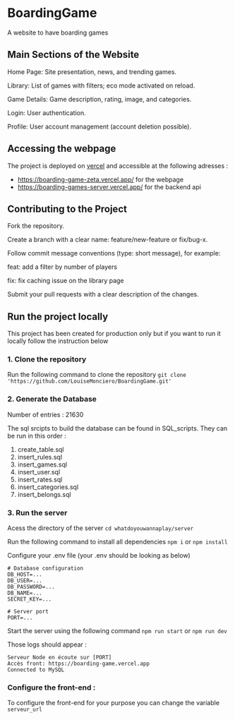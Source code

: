# BoardingGame

A website to have boarding games


## Main Sections of the Website
Home Page: Site presentation, news, and trending games.

Library: List of games with filters; eco mode activated on reload.

Game Details: Game description, rating, image, and categories.

Login: User authentication.

Profile: User account management (account deletion possible).

## Accessing the webpage
The project is deployed on [vercel](https://vercel.com/) and accessible at the following adresses : 
- https://boarding-game-zeta.vercel.app/ for the webpage
- https://boarding-games-server.vercel.app/ for the backend api

## Contributing to the Project
Fork the repository.

Create a branch with a clear name: feature/new-feature or fix/bug-x.

Follow commit message conventions (type: short message), for example:

feat: add a filter by number of players

fix: fix caching issue on the library page

Submit your pull requests with a clear description of the changes.

## Run the project locally
This project has been created for production only but if you want to run it locally follow the instruction below

### 1. Clone the repository
Run the following command to clone the repository
`git clone 'https://github.com/LouiseMonciero/BoardingGame.git'`

### 2. Generate the Database
Number of entries : 21630

The sql srcipts to build the database can be found in SQL_scripts. They can be run in this order :

1. create_table.sql
2. insert_rules.sql
3. insert_games.sql
4. insert_user.sql
5. insert_rates.sql
6. insert_categories.sql
7. insert_belongs.sql

### 3. Run the server
Acess the directory of the server
`cd whatdoyouwannaplay/server`

Run the following command to install all dependencies
`npm i` or `npm install`

Configure your .env file (your .env should be looking as below)
```
# Database configuration
DB_HOST=...
DB_USER=...
DB_PASSWORD=...
DB_NAME=...
SECRET_KEY=...

# Server port
PORT=...
```

Start the server using the following command 
`npm run start` or `npm run dev`

Those logs should appear : 
```
Serveur Node en écoute sur [PORT]
Accès front: https://boarding-game.vercel.app
Connected to MySQL
```

### Configure the front-end :
To configure the front-end for your purpose you can change the variable `serveur_url`
